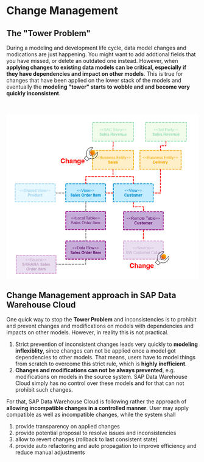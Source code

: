 # Change Management

## The "Tower Problem"
During a modeling and development life cycle, data model changes and modications are just happening. You might want to add addtional fields that you have missed, or delete an outdated one instead. However, when **applying changes to existing data models can be critical, especially if they have dependencies and impact on other models**. This is true for changes that have been applied on the lower stack of the models and eventually the **modeling "tower" starts to wobble and and become very quickly inconsistent**.

<br><br>![](/exercises/ex1/images/cm_01.png)

## Change Management approach in SAP Data Warehouse Cloud
One quick way to stop the **Tower Problem** and inconsistencies is to prohibit and prevent changes and modifications on models with dependencies and impacts on other models.
However, in reality this is not practical. 
1. Strict prevention of inconsistent changes leads very quickly to **modeling inflexiblity**, since changes can not be applied once a model got dependencies to other models. That means, users have to model things from scratch to overcome this strict rule, which is **highly inefficient**.
2. **Changes and modifications can not be always prevented**, e.g. modifications on models in the source system. SAP Data Warehouse Cloud simply has no control over these models and for that can not prohibit such changes. 


For that, SAP Data Warehouse Cloud is following rather the approach of **allowing incompatible changes in a controlled manner**. User may apply compatible as well as incompatible changes, while the system shall
1. provide transparency on applied changes
2. provide potential proposal to resolve issues and inconsistencies
3. allow to revert changes (rollback to last consistent state)
4. provide auto refactoring and auto propagation to improve efficiency and reduce manual adjustments

